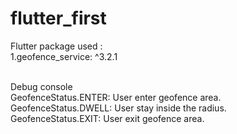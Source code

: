 # flutter_first


Flutter package used :<br/>
1.geofence_service: ^3.2.1<br/>
<br/>

Debug console <br/>
GeofenceStatus.ENTER: User enter geofence area.<br/>
GeofenceStatus.DWELL: User stay inside the radius.<br/>
GeofenceStatus.EXIT: User exit geofence area.<br/>

